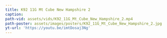 ```yaml
---
title: K92 11G Mt Cube New Hampshire 2
caption:
path-vid: assets/vids/K92_11G_Mt_Cube_New_Hampshire_2.mp4
path-poster: assets/images/posters/K92_11G_Mt_Cube_New_Hampshire_2.jpg
yt-url: 'https://youtu.be/imtDosaj3Ng'
---
```

